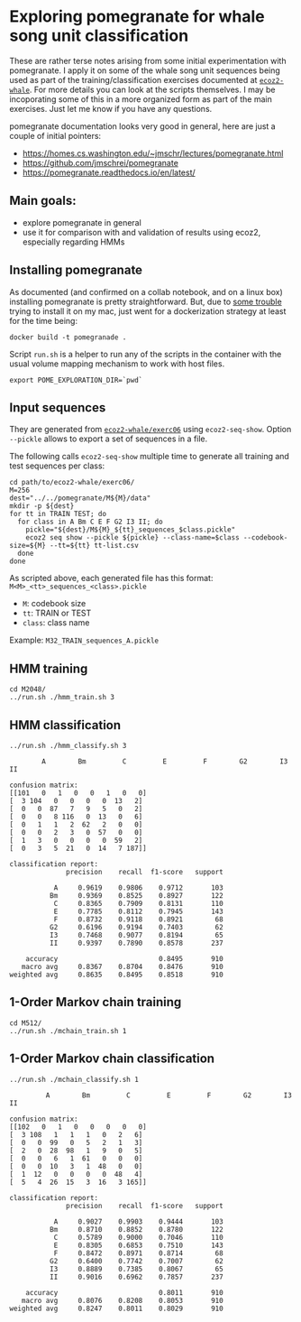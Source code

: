 # Exploring pomegranate for whale song unit classification

These are rather terse notes arising from some initial experimentation
with pomegranate. I apply it on some of the whale song unit sequences
being used as part of the training/classification exercises documented
at [`ecoz2-whale`](https://github.com/ecoz2/ecoz2-whale).
For more details you can look at the scripts themselves.
I may be incoporating some of this in a more organized form as part
of the main exercises. Just let me know if you have any questions.

pomegranate documentation looks very good in general, here are
just a couple of initial pointers:

- https://homes.cs.washington.edu/~jmschr/lectures/pomegranate.html
- https://github.com/jmschrei/pomegranate
- https://pomegranate.readthedocs.io/en/latest/

## Main goals:

- explore pomegranate in general
- use it for comparison with and validation of results using ecoz2,
  especially regarding HMMs

## Installing pomegranate

As documented (and confirmed on a collab notebook, and on a linux box)
installing pomegranate is pretty straightforward.
But, due to [some trouble](https://github.com/jmschrei/pomegranate/issues/555#issuecomment-720729698)
trying to install it on my mac, just went for a dockerization strategy
at least for the time being:

    docker build -t pomegranade .

Script `run.sh` is a helper to run any of the scripts in the container with
the usual volume mapping mechanism to work with host files.

    export POME_EXPLORATION_DIR=`pwd`

## Input sequences

They are generated from [`ecoz2-whale/exerc06`](https://github.com/ecoz2/ecoz2-whale/tree/master/exerc06)
using `ecoz2-seq-show`. Option `--pickle` allows to export a set of sequences in a file.

The following calls `ecoz2-seq-show` multiple time to generate all training and test sequences per class:

    cd path/to/ecoz2-whale/exerc06/
    M=256
    dest="../../pomegranate/M${M}/data"
    mkdir -p ${dest}
    for tt in TRAIN TEST; do
      for class in A Bm C E F G2 I3 II; do
        pickle="${dest}/M${M}_${tt}_sequences_$class.pickle"
        ecoz2 seq show --pickle ${pickle} --class-name=$class --codebook-size=${M} --tt=${tt} tt-list.csv
      done
    done

As scripted above, each generated file has this format: `M<M>_<tt>_sequences_<class>.pickle`

- `M`: codebook size
- `tt`: TRAIN or TEST
- `class`: class name

Example: `M32_TRAIN_sequences_A.pickle`

## HMM training

    cd M2048/
    ../run.sh ./hmm_train.sh 3

## HMM classification

    ../run.sh ./hmm_classify.sh 3

            A        Bm         C         E         F        G2        I3        II

    confusion matrix:
    [[101   0   1   0   0   1   0   0]
    [  3 104   0   0   0   0  13   2]
    [  0   0  87   7   9   5   0   2]
    [  0   0   8 116   0  13   0   6]
    [  0   1   1   2  62   2   0   0]
    [  0   0   2   3   0  57   0   0]
    [  1   3   0   0   0   0  59   2]
    [  0   3   5  21   0  14   7 187]]

    classification report:
                  precision    recall  f1-score   support

               A     0.9619    0.9806    0.9712       103
              Bm     0.9369    0.8525    0.8927       122
               C     0.8365    0.7909    0.8131       110
               E     0.7785    0.8112    0.7945       143
               F     0.8732    0.9118    0.8921        68
              G2     0.6196    0.9194    0.7403        62
              I3     0.7468    0.9077    0.8194        65
              II     0.9397    0.7890    0.8578       237

        accuracy                         0.8495       910
       macro avg     0.8367    0.8704    0.8476       910
    weighted avg     0.8635    0.8495    0.8518       910

## 1-Order Markov chain training

    cd M512/
    ../run.sh ./mchain_train.sh 1

## 1-Order Markov chain classification

    ../run.sh ./mchain_classify.sh 1

             A        Bm         C         E         F        G2        I3        II

    confusion matrix:
    [[102   0   1   0   0   0   0   0]
    [  3 108   1   1   1   0   2   6]
    [  0   0  99   0   5   2   1   3]
    [  2   0  28  98   1   9   0   5]
    [  0   0   6   1  61   0   0   0]
    [  0   0  10   3   1  48   0   0]
    [  1  12   0   0   0   0  48   4]
    [  5   4  26  15   3  16   3 165]]

    classification report:
                  precision    recall  f1-score   support

               A     0.9027    0.9903    0.9444       103
              Bm     0.8710    0.8852    0.8780       122
               C     0.5789    0.9000    0.7046       110
               E     0.8305    0.6853    0.7510       143
               F     0.8472    0.8971    0.8714        68
              G2     0.6400    0.7742    0.7007        62
              I3     0.8889    0.7385    0.8067        65
              II     0.9016    0.6962    0.7857       237

        accuracy                         0.8011       910
       macro avg     0.8076    0.8208    0.8053       910
    weighted avg     0.8247    0.8011    0.8029       910
